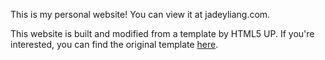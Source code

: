 This is my personal website! You can view it at jadeyliang.com.

This website is built and modified from a template by HTML5 UP. If you're interested, you can find the original template [here](https://html5up.net/read-only). 

